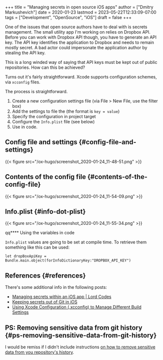 +++
title = "Managing  secrets in open source iOS apps"
author = ["Dmitry Markushevich"]
date = 2020-01-23
lastmod = 2023-05-22T12:33:09-07:00
tags = ["Development", "OpenSource", "iOS"]
draft = false
+++

One of the issues that open source authors have to deal with is secrets management. The small utility app I'm working on relies on Dropbox API. Before you can work with Dropbox API though, you have to generate an API key.
The API key identifies the application to Dropbox and needs to remain mostly secret. A bad actor could impersonate the application author by stealing the API key.

This is a long winded way of saying that API keys must be kept out of public repositories. How can this be achieved?

Turns out it's fairly straightforward. Xcode supports configuration schemes, via `xcconfig` files.

The process is straightforward.

1.  Create a new configuration settings file (via File &gt; New File, use the filter box)
2.  Add the settings to file the (the format is `key = value`)
3.  Specify the configuration in project target
4.  Configure the `Info.plist` file (see below)
5.  Use in code.


## Config file and settings {#config-file-and-settings}



{{< figure src="/ox-hugo/screenshot_2020-01-24_11-48-51.png" >}}


## Contents of the config file {#contents-of-the-config-file}



{{< figure src="/ox-hugo/screenshot_2020-01-24_11-54-09.png" >}}


## Info.plist {#info-dot-plist}



{{< figure src="/ox-hugo/screenshot_2020-01-24_11-55-34.png" >}}

qq\*\*\*\* Using the variables in code



`Info.plist` values are going to be set at compile time.  To retrieve them something like this can be used:

`let dropBoxApiKey = Bundle.main.object(forInfoDictionaryKey:"DROPBOX_API_KEY")`


## References {#references}



There's some additional info in the following posts:

-   [Managing secrets within an iOS app | Lord Codes](https://www.lordcodes.com/posts/managing-secrets-within-an-ios-app?utm_source=medium&utm_medium=article&utm_campaign=ios_app_development)
-   [Keeping secrets out of Git in iOS](https://medium.com/ios-os-x-development/keeping-secrets-out-of-git-in-your-ios-app-c01a357e824b)
-   [Using Xcode Configuration (.xcconfig) to Manage Different Build Settings](https://www.appcoda.com/xcconfig-guide/)


## PS: Removing sensitive data from git history {#ps-removing-sensitive-data-from-git-history}



I would be remiss if I didn't include instructions [on how to remove sensitive data from you repository's history](https://medium.com/bam-tech/remove-sensitive-information-from-your-git-repository-10cb421f1b84).
